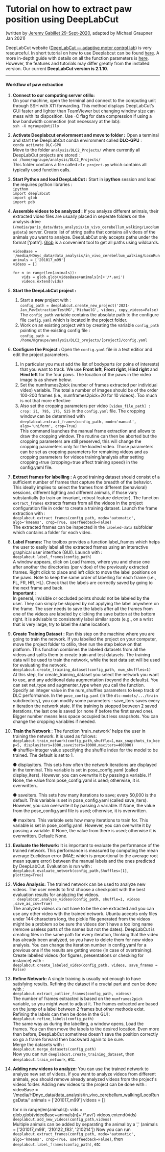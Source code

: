 # Tutorial on how to extract paw position using DeepLabCut

(written by [Jeremy Gabillet 29-Sept-2020](https://docs.google.com/document/d/1xdx-A_suzs5PG9FkaE4_w0-k_6pSUb6Wge6VVINpkmA/edit#heading=h.6mc7g4r1euo),
adapted by Michael Graupner Jan 2021)

DeepLabCut website ([DeepLabCut — adaptive motor control lab](https://www.mousemotorlab.org/deeplabcut)) is very resourceful. In short 
tutorial on how to use Deeplabcut can be found [here](https://github.com/DeepLabCut/DeepLabCut/blob/master/docs/UseOverviewGuide.md). A 
more in-depth guide with details on all the function parameters is [here](https://github.com/DeepLabCut/DeepLabCut/blob/master/docs/standardDeepLabCut_UserGuide.md).  
However, the features and tutorials may differ greatly from the installed version. Our current **DeepLabCut version is 2.1.10**. 




-----
#### Workflow of paw extraction 

1. **Connect to our computing server otillo:** <br>
   On your machine, open the terminal and connect to the computing unit through SSH with X11 forwarding. 
   This method displays DeepLabCut’s GUI faster and lighter than TeamViewer but changing window size can mess with its disposition. 
   Use -C flag for data compression if using a low bandwidth connection (not necessary at the lab): <br>
   `ssh -X mgraupe@otillo`    

1. **Activate Deeplabcut enviornment and move to folder :** Open a terminal and start the DeepLabCut conda 
   environment called **DLC-GPU** : <br>
   `conda activate DLC-GPU` <br>
   Move to the folder `analysis/DLC2_Projects/` where currently all DeepLabCut projects are stored : <br>
   `cd /home/mgraupe/analysis/DLC2_Projects/` <br>
   This folder contains a file called `dlc_project.py` which contains all typically used function calls. 
   
1. **Start Python and load DeepLabCut :** Start in **ipython** session and load the requires python libraries : <br>
   `ipython ` <br>
   `import deeplabcut` <br>
   `import glob` <br>
   `import pdb` <br>
   
1. **Assemble videos to be analyzed :** If you analyze different animals, their extracted video files are usually 
   placed in seperate folders on the analysis drive (`/media/paris_data/data_analysis/in_vivo_cerebellum_walking/LocoRungsData`) server. 
   Create list of string paths that contains all videos of the animals you want to analyze. DeepLabCut only accepts 
   paths under the format [‘path’]. [Glob](https://docs.python.org/3/library/glob.html) is a convenient tool to get all paths using wildcards. 
   ```
   videoBase = '/media/HDnyc_data/data_analysis/in_vivo_cerebellum_walking/LocoRungsData/'
   animals = ['201017_m99']
   videos = []

   for n in range(len(animals)):
       vids = glob.glob(videoBase+animals[n]+'/*.avi')
       videos.extend(vids)
   ```

1. **Start the DeepLabCut project :** 
   1. Start a **new** project with : <br>
    `config_path = deeplabcut.create_new_project('2021-Jan_PawExtractionTestMG','MichaelG', videos, copy_videos=False)` <br>
      The `config_path` variable contains the absolute path to the configure file  `config.yaml` which is located in the project folder.
   2. Work on an existing project with by creating the variable `config_path` pointing ot the existing config file : <br>
    `config_path = /home/mgraupe/analysis/DLC2_projects/[project]/config.yaml`
      
1. **Configure the Project :** Open the `config.yaml` file in a text editior and edit the project parameters.  
   1. In  particular you must add the list of bodyparts (or poins of interests) that you want to track. We use **Front left**, 
   **Front right**, **Hind right** and **Hind left** for the four paws. The location of the paws in the video image is 
   as shown below.
   1. Set the numframes2pick (number of frames extracted per individual video) variable. The total a number of images should 
   be of the order 100-200 frames (i.e., numframes2pick=20 for 10 videos). Too much is not that more effective
   1.  Also set the cropping parameters per video `[video_file_path] : crop: 21, 795, 175, 525` in the `config.yaml` file. 
       The cropping window can be determined with <br> 
   `deeplabcut.extract_frames(config_path, mode='manual', algo='uniform', crop=True)` <br>
   This command launches the manual frame extraction and allows to draw the cropping window. The routine can then be 
       aborted but the cropping parameters are still preserved, this will change the cropping parameters only for the loaded video. 
       Those parameters can be set as cropping parameters for remaining videos and as cropping parameters for videos training/analysis after setting cropping=true (cropping=true affect training speed) in the config.yaml file. <br>
       

1. **Extract frames for labelling :** A good training dataset should consist of a sufficient number of frames that capture
   the breadth of the behavior. This ideally implies to select the frames from different (behavioral) sessions, different 
   lighting and different animals, if those vary substantially (to train an invariant, robust feature detector).
   The function ``extract_frames`` extracts frames from all the videos in the project configuration file in order 
   to create a training dataset.  Launch the frame extraction with : <br>
   `deeplabcut.extract_frames(config_path, mode='automatic', algo='kmeans', crop=True, userfeedback=False)` <br>
   The extracted frames can be inspected in the `labeled-data` subfolder which contains a folder for each video.
   
1. **Label Frames:** The toolbox provides a function label_frames which helps the user to easily label all the 
   extracted frames using an interactive graphical user interface (GUI). Launch with : <br>
   `deeplabcut.label_frames(config_path)` <br>
   A window appears, click on Load frames, where you and chose one after another the directories (per vidoe) of the 
   previously extracted frames. Right click to place and left click to move the label positions on the paws. Note
   to keep the same order of labelling for each frame (i.e., FL, FR, HR, HL). Check that the labels are correctly 
   saved by going to the next frame and back. <br>
   **Important :** <br>
   In general, invisible or occluded points should not be labeled by the user. They can simply be skipped by not applying the label anywhere on the frame. 
   The user needs to save the labels after all the frames from one of the videos are labeled by clicking the save button at the bottom right.
   It is advisable to consistently label similar spots (e.g., on a wrist that is very large, try to label the same location).
   
1. **Create Training Dataset :** Run this step on the machine where you are going to train the network. If you labelled the project on your computer, move the project folder   to otillo, then run the step below on that platform. This function combines the labeled datasets from all 
   the videos and splits them to create train and test datasets. The training data will be used to train the network, 
   while the test data set will be used for evaluating the network. <br>
   `deeplabcut.create_training_dataset(config_path, num_shuffles=1)` <br>
    At this step, for create_training_dataset you select the network you want to use, and any additional data augmentation 
    (beyond the defaults). You can set net_type and augmenter_type when you call the function. Specify an integer value in the num_shuffles parameters to keep track of DLC performance.
    In the `pose_config.yaml` (in the `dlc-models/.../train` subdirectory), you can modify some parameters :
    save_iters saves every n iteration the network state. If the training is stopped between 2 saved iterations, the last one 
      is saved (or none if before the first saved one). Bigger number means less space occupied but less snapshots.
    You can change the cropping variables if needed.
   
1. **Train the Network :** The function ‘train_network’ helps the user in training the network. It is used as follows: <br>
   `deeplabcut.train_network(config_path,shuffle=1,max_snapshots_to_keep=5, displayiters=1000,saveiters=10000,maxiters=400000)` <br>
   ● shuffle=Integer value specifying the shuffle index for the model to be trained. The default is set to 1. 
   
   ● displayiters. This sets how often the network iterations are displayed in the terminal. This variable is set in pose_config.yaml (called display_iters). However, you can overwrite it by
passing a variable. If None, the value from pose_config.yaml is used; otherwise, it is overwritten..
   
   ● saveiters. This sets how many iterations to save; every 50,000 is the default. This variable is set in pose_config.yaml (called save_iters). However, you can overwrite it by passing a
variable. If None, the value from the pose_config.yaml file is used; otherwise, it is overwritten.
   
   ● maxiters. This variable sets how many iterations to train for. This variable is set in pose_config.yaml. However, you can overwrite it by passing a variable. If None, the value from
there is used; otherwise it is overwritten. Default: None.
   
1. **Evaluate the Network:** It is important to evaluate the performance of the trained network. 
   This performance is measured by computing the mean average Euclidean error (MAE; which is proportional to the 
   average root mean square error) between the manual labels and the ones predicted by DeepLabCut. Evaluation is run with :<br>
   `deeplabcut.evaluate_network(config_path,Shuffles=[1], plotting=True)`
   
1. **Video Analysis:** The trained network can be used to analyze new videos. The user needs to first choose a checkpoint 
   with the best evaluation results for analyzing the videos. <br>
   `: deeplabcut.analyze_videos(config_path, shuffle=1, videos ,save_as_csv=True)` <br>
   The analyzed videos do not have to be the one extracted and you can use any other video with the trained network. 
   Ubuntu accepts only files under 144 characters long, the pickle file generated from the videos might be a problem so 
   be sure the videos don’t have a too long name (remove useless parts of the names but not the dates). 
   DeepLabCut is creating files in the same path for every iteration, thinking that the video has already been analyzed, 
   so you have to delete them for new video analysis. You can change the iteration number in config.yaml for a previous 
   one if the results are getting worse (in case of overtraining).
   Create labelled videos (for figures, presentations or checking for instance) with : <br>
   `deeplabcut.create_labeled_video(config_path, videos, save_frames = False)`

1. **Refine Network:** A single training is usually not enough to have satisfying results. 
   Refining the dataset if a crucial part and can be done with : <br>
   `deeplabcut.extract_outlier_frames(config_path, videos)` <br>
   The number of frames extracted is based on the `numframes2pick` variable, so you might want to adjust it. 
   The frames extracted are based on the jump of a label between 2 frames but other methods exist. <br>
   Refining the labels can then be done in the GUI : <br>
   `deeplabcut.refine_labels(config_path)` <br>
   The same way as during the labelling, a window opens, Load the frames. You can then move the labels to the desired location. 
   Even more than before, DeepLabCut sometimes doesn’t save the position correctly so go a frame forward then 
   backward again to be sure. <br>
   Merge the datasets with : <br>
   `deeplabcut.merge_datasets(config_path)` <br>
   Now you can run `deeplabcut.create_training_dataset`, then `deeplabcut.train_network`, etc.

1. **Adding new videos to analyze:** You can use the trained network to analyze new set of videos. 
   If you want to analyze videos from different animals, you should remove already analyzed videos from the project's videos folder. 
   Adding new videos to the project can be done with : 
   <br> videoBase = '/media/HDnyc_data/data_analysis/in_vivo_cerebellum_walking/LocoRungsData/'
   animals = ['201017_m99'] 
   videos = []

   for n in range(len(animals)):
       vids = glob.glob(videoBase+animals[n]+'/*.avi')
       videos.extend(vids)
   `deeplabcut.add_new_videos(config_path,videos)`<br> 
   Multiple animals can be added by separating the animal by a ',' (animals = ['201017_m99', '210122_f83', '210214'])
   Now you can run `deeplabcut.extract_frames(config_path, mode='automatic', algo='kmeans', crop=True, userfeedback=False)`, then `deeplabcut.label_frames(config_path)`, etc



